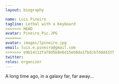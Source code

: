```yaml
---
layout: biography

name: Luis Pineiro
tagline: Lethal with a Keyboard
<<<<<<< HEAD
avatar: Pineiro_Pic.JPG 
=======
avatar: images/lpineiro.jpg 
email: luis.e.pineiro@gmail.com
>>>>>>> e9b14112fa78d5b0e6d15eb0da1fbdcb7ddd4337
twitter: 
roles: organizer
---
```

A long time ago, in a galaxy far, far away...
